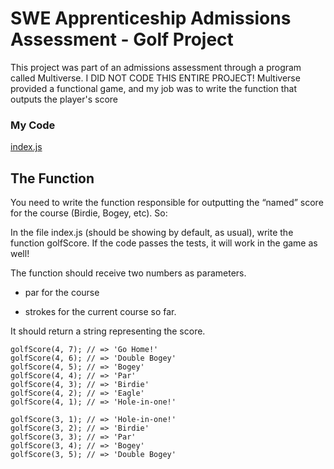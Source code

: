 # SWE Apprenticeship Admissions Assessment - Golf Project
This project was part of an admissions assessment through a program called Multiverse. I DID NOT CODE THIS ENTIRE PROJECT! Multiverse provided a functional game, and my job was to write the function that outputs the player's score 

### My Code
[index.js](index.js) 

## The Function

You need to write the function responsible for outputting the “named” score for the course (Birdie, Bogey, etc). So:

In the file index.js (should be showing by default, as usual), write the function golfScore.  If the code passes the tests, it will work in the game as well!

The function should receive two numbers as parameters.

- par for the course

- strokes for the current course so far.

It should return a string representing the score.

	golfScore(4, 7); // => 'Go Home!'
	golfScore(4, 6); // => 'Double Bogey'
	golfScore(4, 5); // => 'Bogey'
	golfScore(4, 4); // => 'Par'
	golfScore(4, 3); // => 'Birdie'
	golfScore(4, 2); // => 'Eagle'
	golfScore(4, 1); // => 'Hole-in-one!'

	golfScore(3, 1); // => 'Hole-in-one!'
	golfScore(3, 2); // => 'Birdie'
	golfScore(3, 3); // => 'Par'
	golfScore(3, 4); // => 'Bogey'
	golfScore(3, 5); // => 'Double Bogey'

